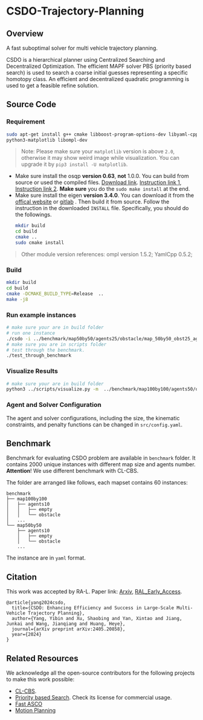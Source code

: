 # CSDO-Trajectory-Planning
## Overview
A fast suboptimal solver for multi vehicle trajectory planning.

CSDO is a hierarchical planner using Centralized Searching and Decentralized Optimization. The efficient MAPF solver PBS (priority based search) is used to search a coarse initial guesses representing a specific homotopy class. An efficient and decentralized quadratic programming is used to get a feasible refine solution.


## Source Code
### Requirement
```bash
sudo apt-get install g++ cmake libboost-program-options-dev libyaml-cpp-dev \
python3-matplotlib libompl-dev
```
> Note: Please make sure your `matplotlib` version is above `2.0`, otherwise it may show weird image while visualization. You can upgrade it by `pip3 install -U matplotlib`.

- Make sure install the osqp **version 0.63**, **not** 1.0.0. You can build from source or used the compiled files. [Download link](https://github.com/osqp/osqp/releases). [Instruction link 1](https://osqp.org/docs/get_started/C.html), [Instruction link 2](https://osqp.org/docs/get_started/sources.html#build-from-sources). **Make sure** you do the `sudo make install` at the end.
- Make sure install the eigen **version 3.4.0**. You can download it from the [offical website](https://eigen.tuxfamily.org/index.php?title=Main_Page) or [gitlab](https://gitlab.com/libeigen/eigen/-/releases) . Then build it from source. Follow the instruction in the downloaded `INSTALL` file. Specifically, you should do the followings.
  ```bash
  mkdir build
  cd build
  cmake ..
  sudo cmake install
  ```

> Other module version references: ompl version 1.5.2; YamlCpp 0.5.2;

### Build
```bash
mkdir build 
cd build
cmake -DCMAKE_BUILD_TYPE=Release  ..
make -j8
```



### Run example instances
```bash
# make sure your are in build folder
# run one instance
./csdo -i ../benchmark/map50by50/agents25/obstacle/map_50by50_obst25_agents25_ex0.yaml -o output.yaml
# make sure you are in scripts folder
# test through the benchmark. 
./test_through_benchmark
```

### Visualize Results
```bash
# make sure your are in build folder
python3 ../scripts/visualize.py -m  ../benchmark/map100by100/agents50/obstacle/map_100by100_obst50_agents50_ex13.yaml  -s output.yaml
```

### Agent and Solver Configuration
The agent and solver configurations, including the size, the kinematic constraints, and penalty functions can be changed in `src/config.yaml`.

## Benchmark

Benchmark for evaluating CSDO problem are available in `benchmark` folder. It contains 2000 unique instances with different map size and agents number. **Attention**! We use different benchmark with CL-CBS.

The folder are arranged like follows, each mapset contains 60 instances:

```
benchmark
├── map100by100
│   ├── agents10
│   │   ├── empty
│   │   └── obstacle
│   ...
└── map50by50
    ├── agents10
    │   ├── empty
    │   └── obstacle
    ...
```

The instance are in `yaml` format.



## Citation 
This work was accepted by RA-L. Paper link: [Arxiv](https://arxiv.org/abs/2405.20858), [RAL_Early_Access](https://ieeexplore.ieee.org/document/10628993).
```
@article{yang2024csdo,
  title={CSDO: Enhancing Efficiency and Success in Large-Scale Multi-Vehicle Trajectory Planning},
  author={Yang, Yibin and Xu, Shaobing and Yan, Xintao and Jiang, Junkai and Wang, Jianqiang and Huang, Heye},
  journal={arXiv preprint arXiv:2405.20858},
  year={2024}
}
```


## Related Resources
We acknowledge all the open-source contributors for the following projects to make this work possible:

- [CL-CBS](https://github.com/APRIL-ZJU/CL-CBS).
- [Priority based Search](https://github.com/Jiaoyang-Li/PBS). Check its license for commercial usage.
- [Fast ASCO](https://github.com/libai1943/MVTP_benchmark)
- [Motion Planning](https://github.com/zhm-real/MotionPlanning)
